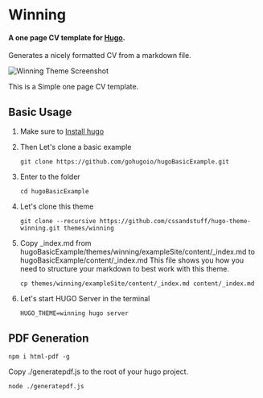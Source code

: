 # Winning
#### A one page CV template for [Hugo](http://gohugo.io/).
Generates a nicely formatted CV from a markdown file.

![Winning Theme Screenshot](https://github.com/cssandstuff/hugo-theme-winning/blob/master/images/screenshot.png)

This is a Simple one page CV template.

## Basic Usage
1. Make sure to [Install hugo](https://gohugo.io/getting-started/installing/)
2. Then Let's clone a basic example

   ```git clone https://github.com/gohugoio/hugoBasicExample.git```
3. Enter to the folder

   ```cd hugoBasicExample```
4. Let's clone this theme

   ```git clone --recursive https://github.com/cssandstuff/hugo-theme-winning.git themes/winning```

5. Copy _index.md from hugoBasicExample/themes/winning/exampleSite/content/_index.md to
   hugoBasicExample/content/_index.md 
   This file shows you how you need to structure your markdown to best work with this theme.
   
   ```cp themes/winning/exampleSite/content/_index.md content/_index.md```
   
6. Let's start HUGO Server in the terminal

   ```HUGO_THEME=winning hugo server```

## PDF Generation
```
npm i html-pdf -g
```
Copy ./generatepdf.js to the root of your hugo project.
```
node ./generatepdf.js
```
